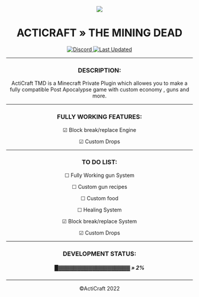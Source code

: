 <article align="center">
<img src="https://github.com/LeehamElectronics/dashboard-icons/blob/master/png/minecraft.png" align="center" > 
</article>
<h1 align="center"> ACTICRAFT » THE MINING DEAD</h1>

<p align="center">
    <a href="https://discord.gg/acticraft">
        <img alt="Discord" src="https://img.shields.io/discord/912333006558097428?color=7289DA&label=Discord&logo=discord&logoColor=7289DA">
        <img alt="Last Updated" src="https://img.shields.io/github/last-commit/ActiCraft/ActiTMD">   
</a>

<hr>
<article>
<h3 align="center"> DESCRIPTION:</h3>
<p align="center"> ActiCraft TMD is a Minecraft Private Plugin which allowes you to make a fully compatible  Post Apocalypse game with custom economy , guns and more.</p>


</article>
<hr>
<article align="center">
<h3  > FULLY WORKING FEATURES:</h3>
<p> ☑ Block break/replace Engine</p>
<p> ☑ Custom Drops</p>
</article>
<hr>
<article align="center">
<h3> TO DO LIST:</h3>
<p> ☐ Fully Working gun System</p></li>
<p> ☐ Custom gun recipes</p></li>
<p> ☐ Custom food</p></li>
<p> ☐ Healing System</p></li>
<p> ☑ Block break/replace System</p></li>
<p> ☑ Custom Drops </p></li>

</article>
<hr>
<article align="center">
<h3> DEVELOPMENT STATUS: </h3>
<h5> █▓▓▓▓▓▓▓▓▓▓▓▓▓▓▓▓▓▓▓ » 2%</h5>

</article>
<hr>

<p align="center">
    &copy;ActiCraft 2022
</p>
